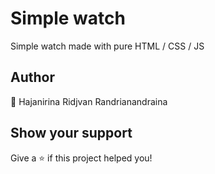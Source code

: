 # Simple watch

Simple watch made with pure HTML / CSS / JS

## Author

👤 Hajanirina Ridjvan Randrianandraina

## Show your support

Give a ⭐️ if this project helped you!
